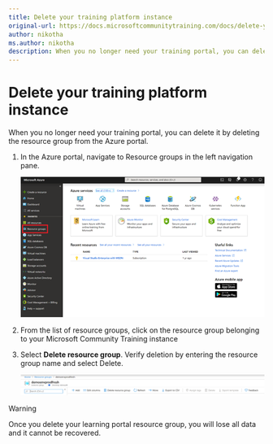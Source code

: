 ```yaml
---
title: Delete your training platform instance
original-url: https://docs.microsoftcommunitytraining.com/docs/delete-your-training-instance
author: nikotha
ms.author: nikotha
description: When you no longer need your training portal, you can delete it by deleting the resource group from the Azure portal.
---
```


# Delete your training platform instance

When you no longer need your training portal, you can delete it by deleting the resource group from the Azure portal.

1. In the Azure portal, navigate to Resource groups in the left navigation pane.

   ![Navigate Resource groups](../../media/image%2823%29.png)	

2. From the list of resource groups, click on the resource group belonging to your Microsoft Community Training instance

3. Select **Delete resource group**. Verify deletion by entering the resource group name and select Delete.

   ![Delete resource group](../../media/image%2887%29.png)


> [!WARNING]  
> Once you delete your learning portal resource group, you will lose all data and it cannot be recovered.
